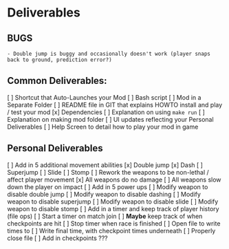 # Deliverables

## BUGS
    - Double jump is buggy and occasionally doesn't work (player snaps back to ground, prediction error?)

## Common Deliverables:
[ ] Shortcut that Auto-Launches your Mod
    [ ] Bash script
[ ] Mod in a Separate Folder
[ ] README file in GIT that explains HOWTO install and play / test your mod
    [x] Dependencies
    [ ] Explanation on using `make run`
    [ ] Explanation on making mod folder
[ ] UI updates reflecting your Personal Deliverables
[ ] Help Screen to detail how to play your mod in game

## Personal Deliverables
[ ] Add in 5 additional movement abilities
    [x] Double jump
    [x] Dash
    [ ] Superjump
    [ ] Slide
    [ ] Stomp
[ ] Rework the weapons to be non-lethal / affect player movement
    [x] All weapons do no damage
    [ ] All weapons slow down the player on impact
[ ] Add in 5 power ups
    [ ] Modify weapon to disable double jump
    [ ] Modify weapon to disable dashing
    [ ] Modify weapon to disable superjump
    [ ] Modify weapon to disable slide
    [ ] Modify weapon to disable stomp
[ ] Add in a timer and keep track of player history (file ops)
    [ ] Start a timer on match join
    [ ] **Maybe** keep track of when checkpoints are hit
    [ ] Stop timer when race is finished 
    [ ] Open file to write times to
    [ ] Write final time, with checkpoint times underneath
    [ ] Properly close file
[ ] Add in checkpoints
    ???

